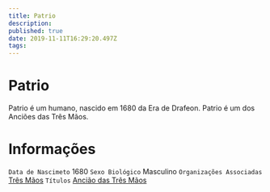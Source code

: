 ```yaml
---
title: Patrio
description: 
published: true
date: 2019-11-11T16:29:20.497Z
tags: 
---
```


<!-- SUBTITLE: Visão geral sobre Patrio -->

# Patrio
Patrio é um humano, nascido em 1680 da Era de Drafeon. Patrio é um dos Anciões das Três Mãos.

# Informações
`Data de Nascimeto` 1680 
`Sexo Biológico` Masculino
`Organizações Associadas` [Três Mãos](http://localhost/faccoes/faccoes-independentes/tres-maos#tres-maos)
`Títulos` [Ancião das Três Mãos](http://localhost/rankings-e-titulos/anciao-das-tres-maos#anciao-das-tres-maos)

